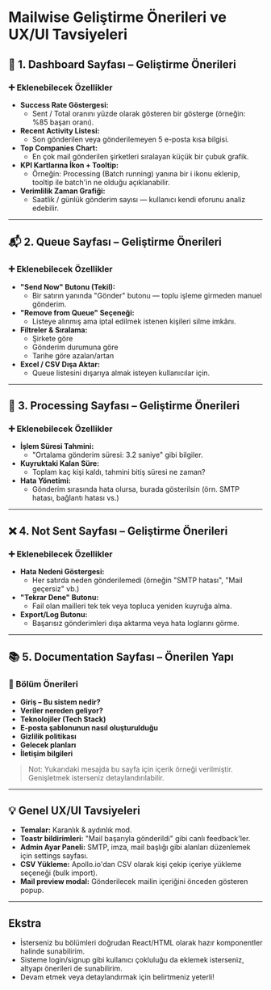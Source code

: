 # Mailwise Geliştirme Önerileri ve UX/UI Tavsiyeleri

## 🧭 1. Dashboard Sayfası – Geliştirme Önerileri

### ➕ Eklenebilecek Özellikler
- **Success Rate Göstergesi:**
  - Sent / Total oranını yüzde olarak gösteren bir gösterge (örneğin: %85 başarı oranı).
- **Recent Activity Listesi:**
  - Son gönderilen veya gönderilemeyen 5 e-posta kısa bilgisi.
- **Top Companies Chart:**
  - En çok mail gönderilen şirketleri sıralayan küçük bir çubuk grafik.
- **KPI Kartlarına İkon + Tooltip:**
  - Örneğin: Processing (Batch running) yanına bir i ikonu eklenip, tooltip ile batch'in ne olduğu açıklanabilir.
- **Verimlilik Zaman Grafiği:**
  - Saatlik / günlük gönderim sayısı — kullanıcı kendi eforunu analiz edebilir.

---

## 📬 2. Queue Sayfası – Geliştirme Önerileri

### ➕ Eklenebilecek Özellikler
- **"Send Now" Butonu (Tekil):**
  - Bir satırın yanında "Gönder" butonu — toplu işleme girmeden manuel gönderim.
- **"Remove from Queue" Seçeneği:**
  - Listeye alınmış ama iptal edilmek istenen kişileri silme imkânı.
- **Filtreler & Sıralama:**
  - Şirkete göre
  - Gönderim durumuna göre
  - Tarihe göre azalan/artan
- **Excel / CSV Dışa Aktar:**
  - Queue listesini dışarıya almak isteyen kullanıcılar için.

---

## 🔄 3. Processing Sayfası – Geliştirme Önerileri

### ➕ Eklenebilecek Özellikler
- **İşlem Süresi Tahmini:**
  - "Ortalama gönderim süresi: 3.2 saniye" gibi bilgiler.
- **Kuyruktaki Kalan Süre:**
  - Toplam kaç kişi kaldı, tahmini bitiş süresi ne zaman?
- **Hata Yönetimi:**
  - Gönderim sırasında hata olursa, burada gösterilsin (örn. SMTP hatası, bağlantı hatası vs.)

---

## ❌ 4. Not Sent Sayfası – Geliştirme Önerileri

### ➕ Eklenebilecek Özellikler
- **Hata Nedeni Göstergesi:**
  - Her satırda neden gönderilemedi (örneğin "SMTP hatası", "Mail geçersiz" vb.)
- **"Tekrar Dene" Butonu:**
  - Fail olan mailleri tek tek veya topluca yeniden kuyruğa alma.
- **Export/Log Butonu:**
  - Başarısız gönderimleri dışa aktarma veya hata loglarını görme.

---

## 📚 5. Documentation Sayfası – Önerilen Yapı

### 📌 Bölüm Önerileri
- **Giriş – Bu sistem nedir?**
- **Veriler nereden geliyor?**
- **Teknolojiler (Tech Stack)**
- **E-posta şablonunun nasıl oluşturulduğu**
- **Gizlilik politikası**
- **Gelecek planları**
- **İletişim bilgileri**

> Not: Yukarıdaki mesajda bu sayfa için içerik örneği verilmiştir. Genişletmek isterseniz detaylandırılabilir.

---

## 💡 Genel UX/UI Tavsiyeleri

- **Temalar:** Karanlık & aydınlık mod.
- **Toastr bildirimleri:** "Mail başarıyla gönderildi" gibi canlı feedback'ler.
- **Admin Ayar Paneli:** SMTP, imza, mail başlığı gibi alanları düzenlemek için settings sayfası.
- **CSV Yükleme:** Apollo.io'dan CSV olarak kişi çekip içeriye yükleme seçeneği (bulk import).
- **Mail preview modal:** Gönderilecek mailin içeriğini önceden gösteren popup.

---

## Ekstra
- İsterseniz bu bölümleri doğrudan React/HTML olarak hazır komponentler halinde sunabilirim.
- Sisteme login/signup gibi kullanıcı çokluluğu da eklemek isterseniz, altyapı önerileri de sunabilirim.
- Devam etmek veya detaylandırmak için belirtmeniz yeterli! 